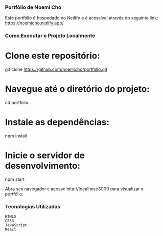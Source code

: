 ### Portfólio de Noemi Cho ###

Este portfólio é hospedado no Netlify e é acessível através do seguinte link: https://noemicho.netlify.app/

### Como Executar o Projeto Localmente

# Clone este repositório:
git clone https://github.com/noemicho/portfolio.git

# Navegue até o diretório do projeto:
cd portfolio

# Instale as dependências:
npm install

# Inicie o servidor de desenvolvimento:
npm start

Abra seu navegador e acesse http://localhost:3000 para visualizar o portfólio.

### Tecnologias Utilizadas
    HTML5
    CSS3
    JavaScript
    React
